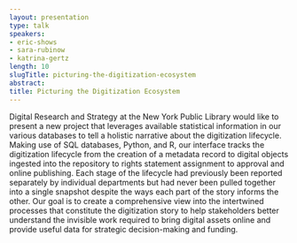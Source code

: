 ```yaml
---
layout: presentation
type: talk
speakers:
- eric-shows
- sara-rubinow
- katrina-gertz
length: 10
slugTitle: picturing-the-digitization-ecosystem
abstract:
title: Picturing the Digitization Ecosystem
---
```

Digital Research and Strategy at the New York Public Library would like to present a new project that leverages available statistical information in our various databases to tell a holistic narrative about the digitization lifecycle. Making use of SQL databases, Python, and R, our interface tracks the digitization lifecycle from the creation of a metadata record to digital objects ingested into the repository to rights statement assignment to approval and online publishing. Each stage of the lifecycle had previously been reported separately by individual departments but had never been pulled together into a single snapshot despite the ways each part of the story informs the other. Our goal is to create a comprehensive view into the intertwined processes that constitute the digitization story to help stakeholders better understand the invisible work required to bring digital assets online and provide useful data for strategic decision-making and funding.